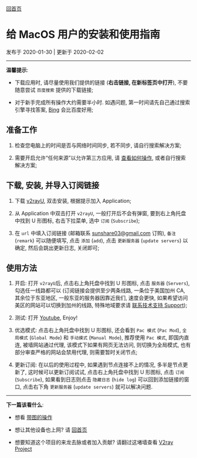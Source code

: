 [回首页](../index.md)

# 给 MacOS 用户的安装和使用指南

发布于 2020-01-30 | 更新于 2020-02-02

---

**温馨提示**: 
- 下载应用时, 请尽量使用我们提供的链接 (**右击链接, 在新标签页中打开**), 不要随意尝试 `百度搜索` 提供的下载链接; 

- 对于新手完成所有操作大约需要半小时. 如遇问题, 第一时间请先自己通过搜索引擎寻找答案, [Bing](https://bing.com) 会比百度好用;

## 准备工作
1. 检查您电脑上的时间是否与网络时间同步, 若不同步, 请自行搜索解决方案;

2. 需要开启允许“任何来源”以允许第三方应用, 请 [查看如何操作](https://jingyan.baidu.com/article/9f63fb9162e3e6c8400f0e30.html), 或者自行搜索解决方案;

## 下载, 安装, 并导入订阅链接
1. 下载 [v2rayU](https://github.com/yanue/V2rayU/releases/download/1.5.1/V2rayU.dmg), 双击安装, 根据提示加入 Application;

2. 从 Application 中双击打开 `v2rayU`, 一般打开后不会有弹窗, 要到右上角托盘中找到 U 形图标, 右击下拉菜单, 选中 `订阅` (`Subscribe`);

3. 在 `url` 中填入订阅链接 (邮箱联系 sunshare03@gmail.com 订购),  `备注` (`remark`) 可以随便填写, 点击 `添加` (`add`), 点击 `更新服务器` (`update servers`) 以确定, 然后会跳出更新日志, 关闭即可;

## 使用方法
1. 开启: 打开 `v2rayU`后, 点击右上角托盘中找到 U 形图标, 点击 `服务器` (`Servers`), 勾选任一线路都可以 (订阅链接会提供至少两条线路, 一条位于美国加州 CA, 其余位于东亚地区, 一般东亚的服务器因靠近我们, 速度会更快, 如果希望访问美区的网站可以切换到加州的线路, 特殊地域要求请 [联系技术支持 Support](posts/Support.md));

2. 测试: 打开 [Youtube](https://youtube.com), Enjoy!

3. 优选模式: 点击右上角托盘中找到 U 形图标, 还会看到 `Pac 模式` (`Pac Mod`), `全局模式` (`Global Mode`) 和 `手动摸式` (`Manual Mode`), 推荐使用 `Pac 模式`, 即国内直连, 被墙网站通过代理, 该模式下如果有网页无法访问, 则切换为全局模式, 也有部分审查严格的网站会禁用代理, 则需要暂时关闭节点;

4. 更新订阅: 在以后的使用过程中, 如果遇到节点连接不上的情况, 多半是节点更新了, 这时候可以更新订阅试试, 点击右上角托盘中找到 U 形图标, 点击 `订阅` (`Subscribe`), 如果看到日志则点击 `隐藏日志` (`hide log`) 可以回到添加链接的窗口, 点击右下角 `更新服务器` (`update servers`) 就可以解决问题.


---

**下一篇该看什么**: 

- 想看 [带图的操作](https://book.v2rayx.org/)

- 想让其他设备也上网? 请 [回首页](../index.md)

- 想要知道这个项目的来龙去脉或者加入贡献? 请翻过这堵墙查看 [V2ray Project](https://www.v2ray.com/)



